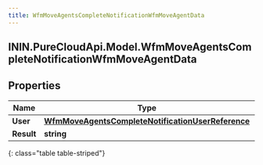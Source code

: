 ```yaml
---
title: WfmMoveAgentsCompleteNotificationWfmMoveAgentData
---
```

## ININ.PureCloudApi.Model.WfmMoveAgentsCompleteNotificationWfmMoveAgentData

## Properties

|Name | Type | Description | Notes|
|------------ | ------------- | ------------- | -------------|
| **User** | [**WfmMoveAgentsCompleteNotificationUserReference**](WfmMoveAgentsCompleteNotificationUserReference.html) |  | [optional] |
| **Result** | **string** |  | [optional] |
{: class="table table-striped"}


